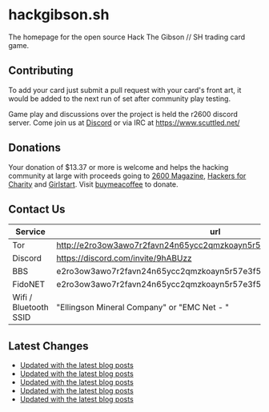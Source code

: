 # hackgibson.sh
The homepage for the open source Hack The Gibson // SH trading card game.


## Contributing

To add your card just submit a pull request with your card's front art, it would be added to the next run of set after community play testing.

Game play and discussions over the project is held the r2600 discord server. Come join us at [Discord](https://discord.com/invite/9hABUzz) or via IRC at https://www.scuttled.net/


## Donations

Your donation of $13.37 or more is welcome and helps the hacking community at large with proceeds going to [2600 Magazine](https://2600.com/), [Hackers for Charity](https://hackersforcharity.org) and [Girlstart](https://girlstart.org).  Visit [buymeacoffee](https://www.buymeacoffee.com/hackgibson.sh) to donate.


## Contact Us

Service | url
-|-
Tor | http://e2ro3ow3awo7r2favn24n65ycc2qmzkoayn5r57e3f56nvjwdcgg32ad.onion
Discord | https://discord.com/invite/9hABUzz
BBS | e2ro3ow3awo7r2favn24n65ycc2qmzkoayn5r57e3f56nvjwdcgg32ad.onion:23
FidoNET | e2ro3ow3awo7r2favn24n65ycc2qmzkoayn5r57e3f56nvjwdcgg32ad.onion:24554
Wifi / Bluetooth SSID | "Ellingson Mineral Company" or "EMC Net - <fidonet address>"

## Latest Changes
<!-- BLOG-POST-LIST:START -->
- [Updated with the latest blog posts](https://github.com/DFW2600/hackgibson.sh/commit/a8624e32cb7f32c8270c984b04f5f60add509e38)
- [Updated with the latest blog posts](https://github.com/DFW2600/hackgibson.sh/commit/5ac8fbc3555614fa3e95448c4ae17914ed6d351e)
- [Updated with the latest blog posts](https://github.com/DFW2600/hackgibson.sh/commit/8daf7a5d6db4c08f2eb25e2fb4c2664ae4b72620)
- [Updated with the latest blog posts](https://github.com/DFW2600/hackgibson.sh/commit/e2e131db5ddd36839063fa3245e2e60982bccfd7)
- [Updated with the latest blog posts](https://github.com/DFW2600/hackgibson.sh/commit/9a247fca83b80c561f4db2c77137048f5745b185)
<!-- BLOG-POST-LIST:END -->

